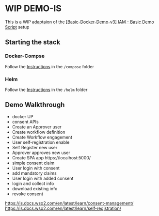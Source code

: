 # WIP DEMO-IS

This is a WIP adaptaion of the [[Basic-Docker-Demo-v3] IAM - Basic Demo Script](https://docs.google.com/document/d/1Ks0v2RszX4tPaenE8a72K2ugjgwosbqpMQKROo-OWIQ/edit?usp=sharing) setup
## Starting the stack

### Docker-Compse

Follow the [Instructions](./compose/README.md) in the `/compose` folder
### Helm

Follow the [Instructions](./compose/README.md) in the `/helm` folder

## Demo Walkthrough

- docker UP
- consent APIs 
- Create an Approver user
- Create workflow definition
- Create Workflow engagement
- User self-registration enable
- Self Register new user
- Approver approves new user
- Create SPA app https://localhost:5000/
- simple consent claim
- User login with consent
- add mandatory claims
- User login with added consent
- login and collect info
- download existing info
- revoke consent

https://is.docs.wso2.com/en/latest/learn/consent-management/
https://is.docs.wso2.com/en/latest/learn/self-registration/
